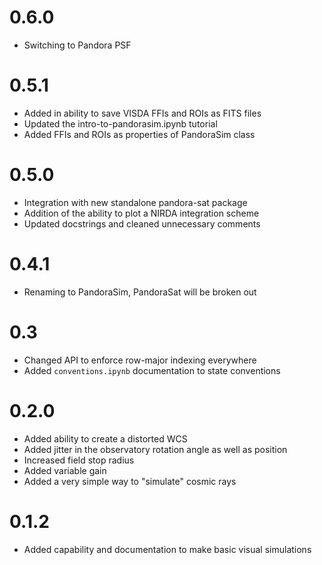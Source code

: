 # 0.6.0

- Switching to Pandora PSF

# 0.5.1

- Added in ability to save VISDA FFIs and ROIs as FITS files
- Updated the intro-to-pandorasim.ipynb tutorial
- Added FFIs and ROIs as properties of PandoraSim class

# 0.5.0

- Integration with new standalone pandora-sat package
- Addition of the ability to plot a NIRDA integration scheme
- Updated docstrings and cleaned unnecessary comments

# 0.4.1

- Renaming to PandoraSim, PandoraSat will be broken out

# 0.3

- Changed API to enforce row-major indexing everywhere
- Added `conventions.ipynb` documentation to state conventions

# 0.2.0

- Added ability to create a distorted WCS
- Added jitter in the observatory rotation angle as well as position
- Increased field stop radius
- Added variable gain
- Added a very simple way to "simulate" cosmic rays

# 0.1.2

- Added capability and documentation to make basic visual simulations
